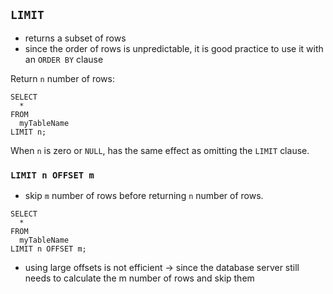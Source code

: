 ## ```LIMIT```
- returns a subset of rows
- since the order of rows is unpredictable, it is good practice to use it with an ```ORDER BY``` clause

Return ```n``` number of rows:
```
SELECT
  *
FROM
  myTableName
LIMIT n;
```

When ```n``` is zero or ```NULL```, has the same effect as omitting the ```LIMIT``` clause.

### ```LIMIT n OFFSET m ```
- skip ```m``` number of rows before returning ```n``` number of rows.

```
SELECT
  *
FROM
  myTableName
LIMIT n OFFSET m;
```
- using large offsets is not efficient -> since the database server still needs to calculate the m number of rows and skip them
